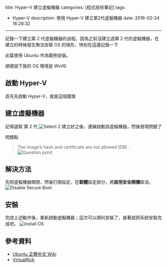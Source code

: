 title: Hyper-V 建立虛擬機器
categories: [程式技術筆記]
tags:
  - Hyper-V
description: 使用 Hyper-V 建立第2代虛擬機器
date: 2016-02-24 16:28:32
---

記錄一下建立第 2 代虛擬機器的過程。因為之前沒建立過第 2 代的虛擬機器，在建立的時候發生無法安裝 OS 的情形，特別在這邊記錄一下

此篇使用 Ubuntu 作為範例安裝。

順便說下我的 OS 環境是 Win10

## 啟動 Hyper-V
首先先啟動 Hyper-V，就是這個圖案 [](https://lh3.googleusercontent.com/dGHyfL6EzWZ4u3I-E87Jgywm-QP3sphgVRz7hnzB8Ef7FJiOMigfjYR0bgtMQraRrHisMn99nL2KxKwzoKbXexwiTZkebIenVy5JRcOLci90TFWAWM_e2P9Zryq_EJ1woza8oTaW-6S3yH8GZL6pqwqYKYwJzHXM81w7v8wogHwDiAXT_yz87TYfLPN20mTeZRxGGzQkMOOIqS61YWXtCy8aLdl_18oDKB3LwCiMseqkhOGJK2blJENsL9s636hVRMd-JrOaT3FFDCbBJaD5K24gxiBoZuv4MlZyyu1_X0eF7ESxNMcMY72ynxdmyR7DJnt92TTMUNO1N2-DjLjqCO8eLl1G4aQq8ZBijAvzfU2stHSA6mEeT4psLapSAETGtw2vKkAM3oJn6KpZZQA0qTrzPiJEefKW8qjho2N5sBt9Q9i5qRo5M33dqmZQ3XZkrV9yphx8GM18ZMLNhb0NTXxZdjiX1inagYyGyLiXu2wiclyEp1UzenHB5gVJgDTifSh1C4eg4C488hPDGBdGv6lrh3ZoPJKYG5KX6f6dhqmQ69DSs8RcujfskaJzMBeobo5ifWd5YybtXYQOXz19KhCQD5lbv7H1B2UL4qTZ-ud1kn3yYl0tOl8ofdjcBAvfBDYRdNqpzeRVYQexBudJHCzkQTaXAOl1W-os-CMzWQ=w204-h65-no)

## 建立虛擬機器
記得選取 第 2 代
![Select 2](https://lh3.googleusercontent.com/IYef5cG0JfvgvByWojyM1WeqzQgNBpYNnQRM6CDa-87G30pfqntY91CLilabAXCVSkSSXMnSatK1kkfs_qCp5ZwpSIUr6hRpGk1e81yisIffs4w8ghmaAhLw_zmag3miRFenxlvGgJdpk1v6igQAvKnYxdxOeZXNFAkzhk7faBO1FeQX9Woyk-jjhHdXHID0wlOvaAa9Wa4LdgSOVpsMD8VsC7UyOGMO9UHtSxVjSf6tsg_AVow7a7WVnUlGJGITpWfx-bRsPMAbINA8kg_5Fm2m75pzVZVyfBuuQ1p6IWcgU3zD00KNjdWpXnDwqojXj81wDdebEiGfCsocU7BmWxqGwSdVKaCMkacSEaWtSkfH95X9MTBH5pr29P7vGKSnZPsEneK80-kp-ZBexxdzNw0br0wetX16VMQZuSIX3dppfqc9aYk4vhzP--tX0dAEGoaUkOetHt2e1p8UBsEodiKwoKWmGR1UWqxEyVOlqelqyfU8LPGHriYRR01eMKmjlYfLQn5cbortVSLppAHK_xnqFm1i2vaEPRbtDQuMKT8z-KvnxG28KWsRqZcFvIbJpsiEJYoiuK4I7tF54mYo-UGnWnloHsx1gTeaejII6USBwZQI2GOj7MHi4F-SwdB7XZvfsGE-jn6_4yohaLY9kwa1M6XMUCjnsDIIqAzcgw=w787-h533-no)
建立好之後，連線啟動該虛擬機器，然後發現問題了

問題點
> The image’s hash and certificate are not allowed (DB) .
> ![Question point](https://lh3.googleusercontent.com/AnoPnE84UBZ2l-v95yAwDJ-XwvwrDbaMBtKTW72yb4IPVinv7NmtcRafPBYXXsotdMRHWuX23ytFeIIykpYnrelO-kEvcSIyrfocBybqmckbWEPg1qL9Iequfb1dBvWlobgZs7Ks2kbjRXCRGmDWVven7xT119PHEZzAuncemhGn8elPw8bmBEym8nwaVIxDLU6rYwCXTVDXcBEC973pFzijSuiyAvHPVWfwchLlQZimn6OFGTFKESkAjzxzN87XXYQuwjgvjivnNvR5HfrSHwSoiaKsaTNJovsKfUUroJfrBaVY1dPCbgwdy47PTqZlCnkL3yMbXKzveDS2hfKYOFlU43s1maW2w4GObuDgPTDffkiBgJdqxEpsEM9zMR8cHD7DDIN3C8NxJBRB45jm2b0Sxl1T6psEHULLDIe29k7bXQZnZWShsEx6wqeLEkfaK-TrG66SOlmmSEaT3Y36qxkiyS9-r8OI1jFG40iNpH6Wc8yUvZItQOJ7l3AtLqvtnvbsFaysxmJlcHwUlnufd_5IYzGiNsgra8dvf_fem5Dnj3rh7RhaCV5wfvPu3tt6F6OECbsGSeiSdYQHAX4jOpenbhs5Fl2QeJ4vzUNosiINpSh4CukQqaBxZfIAyZnFN7UGiNKABRuh0p82pNtaTxLfAaHHU4OLaWB50T7taQ=w773-h344-no)

## 解決方法
先把虛擬機器關閉，然後打開設定，在**韌體**設定部分，將**啟用安全開機**取消。
![Disable Secure Boot](https://lh3.googleusercontent.com/rHEitSV8O_S8Ou7kVcEJL2SjvFTNvwQpwij6ume-1VgdXWywj2OCcsB14MQraYekUxGwNPHtyPeu3wvgexLWcgTdxU2uU-RyRPcuIBW7Fzxu0PmFQVBoeLfiwBNXUHWbOIkva3LD7WGRhhY2_uKSFIZnTrRACbV9_17nOUprL9RfKwENdNHZNuRua0QINnk88NQJcrOg2HRui5n1rV9jM7HZxWVrZXkBOsmWt5WoM8tZEsO1Cg0UydwCo5fa9u_x42HcvtQZaI11jxKLfyK7CIgsj6KzcCDs93Frzg0N586I08Wt_6qxVjsYLiK3kRw5lhj103AOYaUB-m7pte360u19LyX-Mq9uQOoccGax9NDvUbixbLOmJcQLzy7Ninugdti3rIlHt_IskNdDY2rdahutyZ3CDcbXaF2ti8GLs_bS7--Yl4Pf251pl-ugQ0_7CtIMhYxzbQYJW-JZt_a1wv7PSUO_y79yK41yuqRqUbOvm7CxROK5mDQfmzrQ0ImE04o6dIXeB4SCcaXAGIOo0w1kLHV4iYy0rl07AqKDXuslSGcMO7_Q6KDpIX9WLRQPbpDdGsYMYaY4ea4DGzTxITCspeM_9os0oOAb8T84Aub80Ywlbj1rgj17wq15kWSE7EtfTFxiMBKhPNORkXNDXgo7uLtltbawv3z9UfL1mg=w546-h267-no)

## 安裝
完成上述動作後，重新啟動虛擬機器；這次可以順利安裝了，接著就把系統安裝完成吧。
![Install OS](https://lh3.googleusercontent.com/bOnfmNM4myn9_VwgzBp5479WMkdR4j2A-hdGknW7RML1amjmyPHdbPydfl9cT15o8F6TDldWuphHrLBd1I5UHjUY1eWZcRvmyQmOHk0fAk9-fIFvgYu4Z_vYo1BdM3lo2jh4GZy95Mtfzz46jbOCocApVDcqaQkn60gL1EWe7uV4HjcbFKmDtTH3vj_2Sv0T3N19GqKVAc2qn6OCuz4idXEk8nd-axuNk69G3aXAS6tb6xWeR7jdWk4fG9QcaSeAklvtizdUnprJIi9PrbOcLx5cs_9Wx0ThWWnqDIlTkWCwSFBCvuN6f4PuHr3TL0D6xIA_H37Xit_8rMrdjPpidXisCNLmVV_CDF64rngkJfPshP7_sdmjpNnayab1p8Kc_aZKEKRKO7IbZ_rTvcxXhKfo2k6yJEVG_KFaah0cZaqN2ScwXPscdRJ0HCtLhI-dhLsHMZOERNBDlHxj0k8k7uNIUFaSO4m-EiGJPjPcD058rWTj61FF25vdQkvTqCRo5kn4lnvz0xITkiVq6QoMwzFoFlSD1GjT0EWauaTZBsMgzTwFvKL75s7vUnNzyKB_lpxarBbVqnDY7OV4b72zVnPWcWeGGysqISdZk-GnnnCvd25pz8Igy9wUWBGB_7HA7ICKEPh39WdUpMSfiwXmREiPFpWyjB9JfzC_nREwgA=w678-h223-no)

## 參考資料
- [Ubuntu 正體中文 Wiki][1]
- [VirtualRick][2]

[1]: http://wiki.ubuntu-tw.org/ 
[2]: http://www.virtualrick.com/?p=230